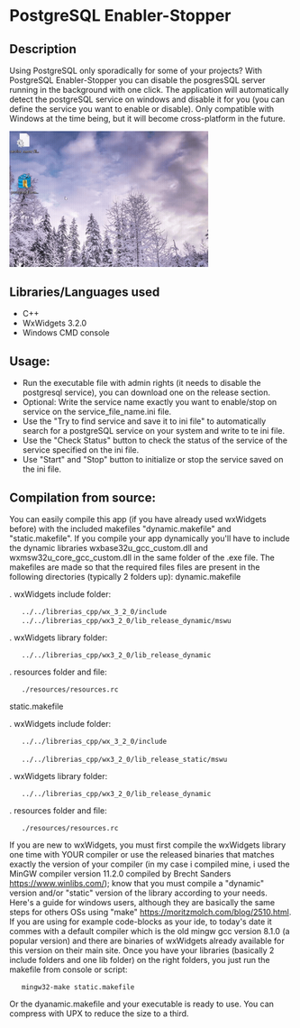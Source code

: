 
# PostgreSQL Enabler-Stopper

## Description
Using PostgreSQL only sporadically for some of your projects? With PostgreSQL Enabler-Stopper you can disable the posgresSQL server running in the background with one click.
The application will automatically detect the postgreSQL service on windows and disable it for you (you can define the service you want to enable or disable).
Only compatible with Windows at the time being, but it will become cross-platform in the future.
<!-- ![screen-gif](./prueba_rando_creator.gif) -->
<!-- <img src="https://github.com/aguxone/agux_random_file_creator/blob/gif_storage/prueba_rando_creator.gif?raw=true" alt="agxu_rfc_gif" width="60%" height="40%"> -->
<img src="https://github.com/aguxone/postgresql_enabler_stopper/blob/gif-storage-branch/500x341_15fps.gif?raw=true" alt="postgresql_es_gif" width="70%" height="40%">
<!-- <video src='https://user-images.githubusercontent.com/98858551/174418629-481619d3-27ed-48c0-b952-05b6239417b3.mp4'; width="100"; height="100"></video> -->
<!-- https://user-images.githubusercontent.com/98858551/174418629-481619d3-27ed-48c0-b952-05b6239417b3.mp4 -->
<!-- <video  style="display:block; width:10%; height:auto;" autoplay controls loop="loop">
       <source src=https://user-images.githubusercontent.com/98858551/174418629-481619d3-27ed-48c0-b952-05b6239417b3.mp4 type="video/mp4" />
</video> -->
<!-- <div style="width:100px ; height:100px>
       <video src='https://user-images.githubusercontent.com/98858551/174418629-481619d3-27ed-48c0-b952-05b6239417b3.mp4'></video>
<div/> -->

## Libraries/Languages used
- C++
- WxWidgets 3.2.0
- Windows CMD console

## Usage:
- Run the executable file with admin rights (it needs to disable the postgresql service), you can download one on the release section.
- Optional: Write the service name exactly you want to enable/stop on service on the service_file_name.ini file.
- Use the "Try to find service and save it to ini file" to automatically search for a postgreSQL service on your system and write to te ini file.
- Use the "Check Status" button to check the status of the service of the service specified on the ini file.
- Use "Start" and "Stop" button to initialize or stop the service saved on the ini file.

## Compilation from source:
You can easily compile this app (if you have already used wxWidgets before) with the included makefiles "dynamic.makefile" and "static.makefile". If you compile your app dynamically you'll have to include the dynamic libraries wxbase32u_gcc_custom.dll and wxmsw32u_core_gcc_custom.dll in the same folder of the .exe file.
The makefiles are made so that the required files files are present in the following directories (typically 2 folders up):
dynamic.makefile

. wxWidgets include folder:

       ../../librerias_cpp/wx_3_2_0/include
       ../../librerias_cpp/wx3_2_0/lib_release_dynamic/mswu
       
. wxWidgets library folder:

       ../../librerias_cpp/wx3_2_0/lib_release_dynamic
       
. resources folder and file:

       ./resources/resources.rc

static.makefile

. wxWidgets include folder:

       ../../librerias_cpp/wx_3_2_0/include
       
       ../../librerias_cpp/wx3_2_0/lib_release_static/mswu
       
. wxWidgets library folder:

       ../../librerias_cpp/wx3_2_0/lib_release_dynamic
       
. resources folder and file:

       ./resources/resources.rc


If you are new to wxWidgets, you must first compile the wxWidgets library one time with YOUR compiler or use the released binaries that matches exactly the version of your compiler (in my case i compiled mine, i used the MinGW compiler version 11.2.0 compiled by Brecht Sanders https://www.winlibs.com/); know that you must compile a "dynamic" version and/or "static" version of the library according to your needs. Here's a guide for windows users, although they are basically the same steps for others OSs using "make" https://moritzmolch.com/blog/2510.html. If you are using for example code-blocks as your ide, to today's date it commes with a default compiler which is the old mingw gcc version 8.1.0 (a popular version) and there are binaries of wxWidgets already available for this version on their main site.
Once you have your libraries (basically 2 include folders and one lib folder) on the right folders, you just run the makefile from console or script:

       mingw32-make static.makefile

Or the dyanamic.makefile and your executable is ready to use.
You can compress with UPX to reduce the size to a third.
